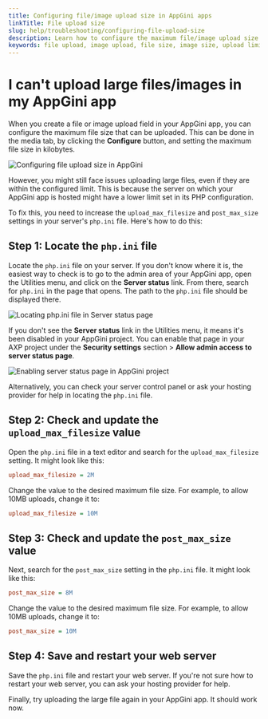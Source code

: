 ```yaml
---
title: Configuring file/image upload size in AppGini apps
linkTitle: File upload size
slug: help/troubleshooting/configuring-file-upload-size
description: Learn how to configure the maximum file/image upload size in AppGini apps.
keywords: file upload, image upload, file size, image size, upload limit, php.ini, upload_max_filesize, post_max_size
---
```


# I can't upload large files/images in my AppGini app

When you create a file or image upload field in your AppGini app,
you can configure the maximum file size that can be uploaded.
This can be done in the media tab, by clicking the **Configure** button,
and setting the maximum file size in kilobytes.

![Configuring file upload size in AppGini](https://cdn.bigprof.com/images/configure-upload-size-24.18.png)

However, you might still face issues uploading large files, even if they are within the configured limit.
This is because the server on which your AppGini app is hosted might have a lower limit set in its PHP configuration.

To fix this, you need to increase the `upload_max_filesize` and `post_max_size` settings in your server's `php.ini` file.
Here's how to do this:

## Step 1: Locate the `php.ini` file

Locate the `php.ini` file on your server. If you don't know where it is, the easiest way to check is to go to the admin area of your AppGini app, open the Utilities menu, and click on the **Server status** link. From there, search for `php.ini` in the page that opens. The path to the `php.ini` file should be displayed there.

![Locating php.ini file in Server status page](https://cdn.bigprof.com/images/php-ini-location-24.18.png)
   
If you don't see the **Server status** link in the Utilities menu, it means it's been disabled in your AppGini project. You can enable that page in your AXP project under the **Security settings** section > **Allow admin access to server status page**.

![Enabling server status page in AppGini project](https://cdn.bigprof.com/images/enable-server-status-24.18.png)

Alternatively, you can check your server control panel or ask your hosting provider for help in locating the `php.ini` file.

## Step 2: Check and update the `upload_max_filesize` value
 
Open the `php.ini` file in a text editor and search for the `upload_max_filesize` setting. It might look like this:

```ini
upload_max_filesize = 2M
```

Change the value to the desired maximum file size. For example, to allow 10MB uploads, change it to:

```ini
upload_max_filesize = 10M
```

## Step 3: Check and update the `post_max_size` value

Next, search for the `post_max_size` setting in the `php.ini` file. It might look like this:

```ini
post_max_size = 8M
```

Change the value to the desired maximum file size. For example, to allow 10MB uploads, change it to:

```ini
post_max_size = 10M
```

## Step 4: Save and restart your web server

Save the `php.ini` file and restart your web server. If you're not sure how to restart your web server, you can ask your hosting provider for help.

Finally, try uploading the large file again in your AppGini app. It should work now.


